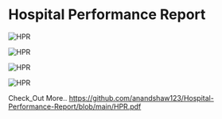 # **Hospital Performance Report**



![HPR](https://github.com/user-attachments/assets/9f0d0a31-54c0-4f0e-babe-819ba8f50ee7)



![HPR](https://github.com/user-attachments/assets/683e1bc0-1e78-473a-bc88-0b68a0b9f4d8)





![HPR](https://github.com/user-attachments/assets/1abb026e-3541-472c-ac50-19c860f144fb)



![HPR](https://github.com/user-attachments/assets/82ea3396-0398-48a8-b860-e7af84271fdb)



Check_Out More.. https://github.com/anandshaw123/Hospital-Performance-Report/blob/main/HPR.pdf
